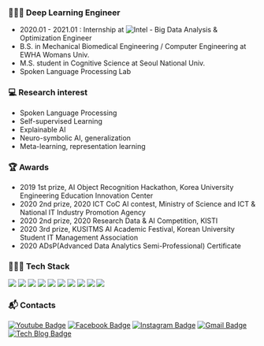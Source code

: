 </div>

### 👩🏻‍🏫 Deep Learning Engineer
- 2020.01 - 2021.01 : Internship at ![Intel](https://img.shields.io/badge/-Intel%20Korea-0071C5?style=flat-square&logo=intel&logoColor=white) - Big Data Analysis & Optimization Engineer
- B.S. in Mechanical Biomedical Engineering / Computer Engineering at EWHA Womans Univ.
- M.S. student in Cognitive Science at Seoul National Univ. 
- Spoken Language Processing Lab


### 💻 Research interest
- Spoken Language Processing
- Self-supervised Learning
- Explainable AI
- Neuro-symbolic AI, generalization
- Meta-learning, representation learning

### 🏆 Awards
- 2019 1st prize, AI Object Recognition Hackathon, Korea University Engineering Education Innovation Center
- 2020 2nd prize, 2020 ICT CoC AI contest, Ministry of Science and ICT & National IT Industry Promotion Agency
- 2020 2nd prize, 2020 Research Data & AI Competition, KISTI
- 2020 3rd prize, KUSITMS AI Academic Festival, Korean University Student IT Management Association
- 2020 ADsP(Advanced Data Analytics Semi-Professional) Certificate

### 👩🏻‍💻 Tech Stack 

<p align="left">
    <img src="https://img.shields.io/badge/tensorflow-FF6F00?style=flat-square&logo=tensorflow&logoColor=white"/></a>
    <img src="https://img.shields.io/badge/PyTorch-EE4C2C?style=flat-square&logo=PyTorch&logoColor=white"/></a>
    <img src="https://img.shields.io/badge/Linux-FCC624?style=flat-square&logo=Linux&logoColor=white"/></a>
    <img src="https://img.shields.io/badge/Keras-D00000?style=flat-square&logo=Keras&logoColor=white"/></a>
    <img src="https://img.shields.io/badge/OpenCV-5C3EE8?style=flat-square&logo=OpenCV&logoColor=white"/></a>
    <img src="https://img.shields.io/badge/Java-007396?style=flat-square&logo=Java&logoColor=white"/>
    <img src="https://img.shields.io/badge/Python-3766AB?style=flat-square&logo=Python&logoColor=white"/>
    <img src="https://img.shields.io/badge/Kotlin-0095D5?style=flat-square&logo=kotlin&logoColor=white"/>    
    <img src="https://img.shields.io/badge/C-A8B9CC?style=flat-square&logo=C&logoColor=white"/>
    <img src="https://img.shields.io/badge/Android-3DDC84?style=flat-square&logo=android&logoColor=white"/>
</p>


### :mailbox_with_mail: Contacts  
[![Youtube Badge](https://img.shields.io/badge/Youtube-ff0000?style=flat-square&logo=youtube&link=https://www.youtube.com/channel/UCv2lYHNecJBC8bDTTsB6hbQ)](https://www.youtube.com/channel/UCv2lYHNecJBC8bDTTsB6hbQ) 
[![Facebook Badge](https://img.shields.io/badge/-Facebook-1877f2?style=flat-square&logo=facebook&logoColor=white&link=https://www.facebook.com/hae3998)](https://www.facebook.com/hae3998) 
[![Instagram Badge](https://img.shields.io/badge/-Instagram-dd2a7b?style=flat-square&logo=instagram&logoColor=white&link=https://www.instagram.com/h_nongnong/)](https://www.instagram.com/h_nongnong/) 
[![Gmail Badge](https://img.shields.io/badge/-Gmail-d14836?style=flat-square&logo=Gmail&logoColor=white&link=mailto:haeyounglee97@gmail.com)](mailto:haeyounglee97@gmail.com)
[![Tech Blog Badge](http://img.shields.io/badge/-Tech%20blog-black?style=flat-square&logo=github&link=https://nongnongai.tistory.com/)](https://nongnongai.tistory.com/)



